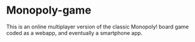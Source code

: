 # Monopoly-game
This is an online multiplayer version of the classic Monopoly! board game coded as a webapp, and eventually a smartphone app.
